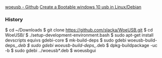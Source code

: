 [woeusb - Github](https://github.com/slacka/WoeUSB)
[Create a Bootable windows 10 usb in Linux/Debian](https://www.cyberciti.biz/faq/create-a-bootable-windows-10-usb-in-linux/)

### History
$ cd ~/Downloads
$ git clone https://github.com/slacka/WoeUSB.git
$ cd WoeUSB/
$ ./setup-development-environment.bash 
$ sudo apt-get install devscripts equivs gdebi-core
$ mk-build-deps
$ sudo gdebi woeusb-build-deps_*.deb
$ sudo gdebi woeusb-build-deps_*.deb
$ dpkg-buildpackage -uc -b
$ sudo gdebi ../woeusb*.deb
$ woeusbgui

